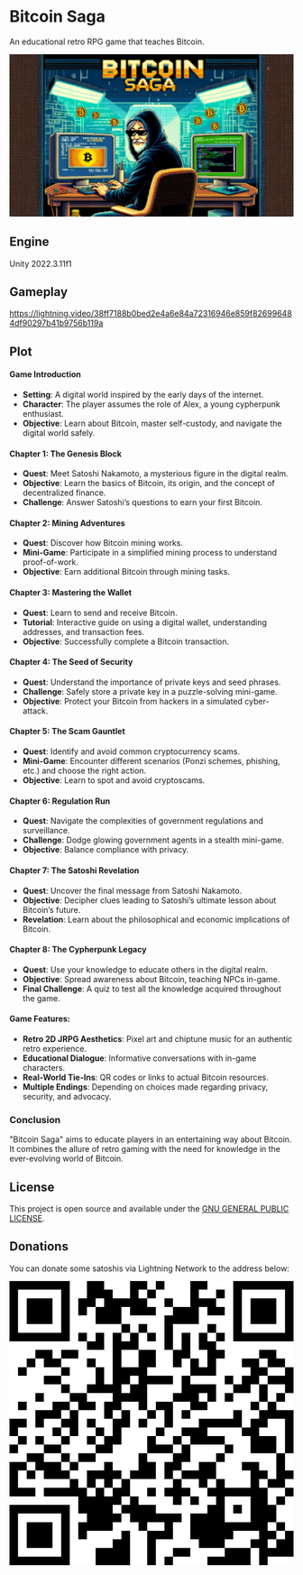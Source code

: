 # Bitcoin Saga
An educational retro RPG game that teaches Bitcoin.

![Bitcoin Saga](bitcoin-saga.png)

## Engine

Unity 2022.3.11f1

## Gameplay

https://lightning.video/38ff7188b0bed2e4a6e84a72316946e859f826996484df90297b41b9756b119a

## Plot

#### Game Introduction
- **Setting**: A digital world inspired by the early days of the internet.
- **Character**: The player assumes the role of Alex, a young cypherpunk enthusiast.
- **Objective**: Learn about Bitcoin, master self-custody, and navigate the digital world safely.

#### Chapter 1: The Genesis Block
- **Quest**: Meet Satoshi Nakamoto, a mysterious figure in the digital realm.
- **Objective**: Learn the basics of Bitcoin, its origin, and the concept of decentralized finance.
- **Challenge**: Answer Satoshi’s questions to earn your first Bitcoin.

#### Chapter 2: Mining Adventures
- **Quest**: Discover how Bitcoin mining works.
- **Mini-Game**: Participate in a simplified mining process to understand proof-of-work.
- **Objective**: Earn additional Bitcoin through mining tasks.

#### Chapter 3: Mastering the Wallet
- **Quest**: Learn to send and receive Bitcoin.
- **Tutorial**: Interactive guide on using a digital wallet, understanding addresses, and transaction fees.
- **Objective**: Successfully complete a Bitcoin transaction.

#### Chapter 4: The Seed of Security
- **Quest**: Understand the importance of private keys and seed phrases.
- **Challenge**: Safely store a private key in a puzzle-solving mini-game.
- **Objective**: Protect your Bitcoin from hackers in a simulated cyber-attack.

#### Chapter 5: The Scam Gauntlet
- **Quest**: Identify and avoid common cryptocurrency scams.
- **Mini-Game**: Encounter different scenarios (Ponzi schemes, phishing, etc.) and choose the right action.
- **Objective**: Learn to spot and avoid cryptoscams.

#### Chapter 6: Regulation Run
- **Quest**: Navigate the complexities of government regulations and surveillance.
- **Challenge**: Dodge glowing government agents in a stealth mini-game.
- **Objective**: Balance compliance with privacy.

#### Chapter 7: The Satoshi Revelation
- **Quest**: Uncover the final message from Satoshi Nakamoto.
- **Objective**: Decipher clues leading to Satoshi’s ultimate lesson about Bitcoin’s future.
- **Revelation**: Learn about the philosophical and economic implications of Bitcoin.

#### Chapter 8: The Cypherpunk Legacy
- **Quest**: Use your knowledge to educate others in the digital realm.
- **Objective**: Spread awareness about Bitcoin, teaching NPCs in-game.
- **Final Challenge**: A quiz to test all the knowledge acquired throughout the game.

#### Game Features:
- **Retro 2D JRPG Aesthetics**: Pixel art and chiptune music for an authentic retro experience.
- **Educational Dialogue**: Informative conversations with in-game characters.
- **Real-World Tie-Ins**: QR codes or links to actual Bitcoin resources.
- **Multiple Endings**: Depending on choices made regarding privacy, security, and advocacy.

### Conclusion
"Bitcoin Saga" aims to educate players in an entertaining way about Bitcoin. It combines the allure of retro gaming with the need for knowledge in the ever-evolving world of Bitcoin.

## License

This project is open source and available under the [GNU GENERAL PUBLIC LICENSE](LICENSE).

## Donations

You can donate some satoshis via Lightning Network to the address below:

![cyberhermit@getalby.com](./ln-address.svg)
